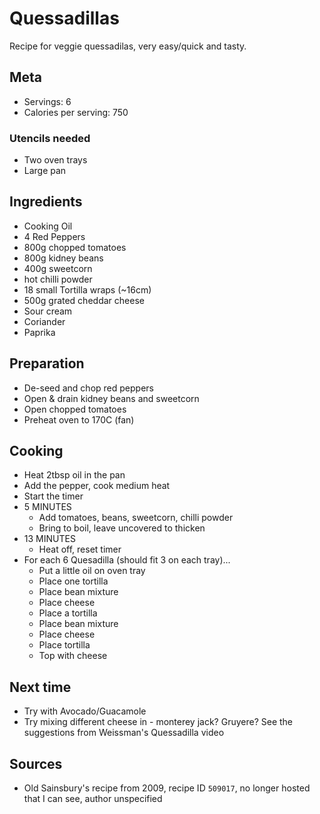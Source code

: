# Quessadillas

Recipe for veggie quessadilas, very easy/quick and tasty.

## Meta

* Servings: 6
* Calories per serving: 750

### Utencils needed

* Two oven trays
* Large pan

## Ingredients

* Cooking Oil
* 4 Red Peppers
* 800g chopped tomatoes
* 800g kidney beans
* 400g sweetcorn
* hot chilli powder
* 18 small Tortilla wraps (~16cm)
* 500g grated cheddar cheese
* Sour cream
* Coriander
* Paprika

## Preparation

* De-seed and chop red peppers
* Open & drain kidney beans and sweetcorn
* Open chopped tomatoes
* Preheat oven to 170C (fan)

## Cooking

* Heat 2tbsp oil in the pan
* Add the pepper, cook medium heat
* Start the timer
* 5 MINUTES
  * Add tomatoes, beans, sweetcorn, chilli powder
  * Bring to boil, leave uncovered to thicken
* 13 MINUTES
  * Heat off, reset timer
* For each 6 Quesadilla (should fit 3 on each tray)...
  * Put a little oil on oven tray
  * Place one tortilla
  * Place bean mixture
  * Place cheese
  * Place a tortilla
  * Place bean mixture
  * Place cheese
  * Place tortilla
  * Top with cheese

## Next time

* Try with Avocado/Guacamole
* Try mixing different cheese in - monterey jack? Gruyere? See the suggestions from Weissman's Quessadilla video

## Sources

* Old Sainsbury's recipe from 2009, recipe ID `509017`, no longer hosted that I can see, author unspecified
